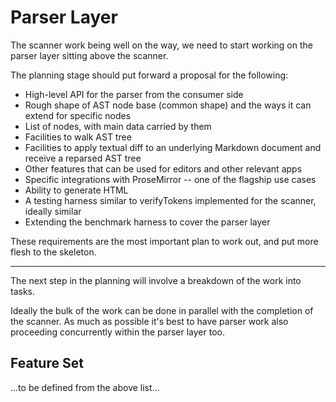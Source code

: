 # Parser Layer

The scanner work being well on the way, we need to start working on the parser layer sitting above the scanner.

The planning stage should put forward a proposal for the following:

* High-level API for the parser from the consumer side
* Rough shape of AST node base (common shape) and the ways it can extend for specific nodes
* List of nodes, with main data carried by them
* Facilities to walk AST tree
* Facilities to apply textual diff to an underlying Markdown document and receive a reparsed AST tree
* Other features that can be used for editors and other relevant apps
* Specific integrations with ProseMirror -- one of the flagship use cases
* Ability to generate HTML
* A testing harness similar to verifyTokens implemented for the scanner, ideally similar
* Extending the benchmark harness to cover the parser layer

These requirements are the most important plan to work out, and put more flesh to the skeleton.

---

The next step in the planning will involve a breakdown of the work into tasks.

Ideally the bulk of the work can be done in parallel with the completion of the scanner. As much as possible it's best to have parser work also proceeding concurrently within the parser layer too.

## Feature Set

...to be defined from the above list...